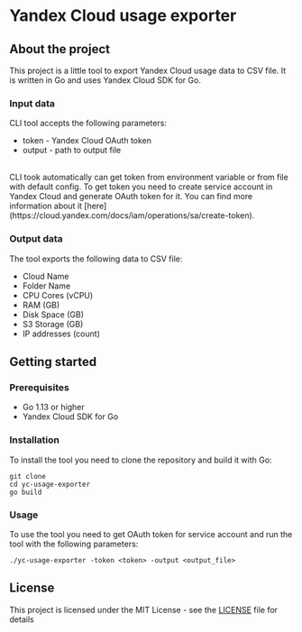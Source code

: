 # Yandex Cloud usage exporter

## About the project

This project is a little tool to export Yandex Cloud usage data to CSV file. It is written in Go and uses Yandex Cloud SDK for Go.


### Input data
CLI tool accepts the following parameters:
  - token - Yandex Cloud OAuth token
  - output - path to output file 
<br>
CLI took automatically can get token from environment variable or from file with default config. To get token you need to create service account in Yandex Cloud and generate OAuth token for it. You can find more information about it [here](https://cloud.yandex.com/docs/iam/operations/sa/create-token).

### Output data
The tool exports the following data to CSV file:
  - Cloud Name
  - Folder Name
  - CPU Cores (vCPU)
  - RAM (GB)
  - Disk Space (GB)
  - S3 Storage (GB)
  - IP addresses (count)

## Getting started

### Prerequisites
  - Go 1.13 or higher
  - Yandex Cloud SDK for Go

### Installation

To install the tool you need to clone the repository and build it with Go:
```
git clone
cd yc-usage-exporter
go build
```

### Usage

To use the tool you need to get OAuth token for service account and run the tool with the following parameters:
```
./yc-usage-exporter -token <token> -output <output_file>
```

## License

This project is licensed under the MIT License - see the [LICENSE](LICENSE) file for details
